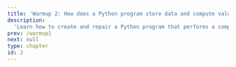 ```yaml
---
title: 'Warmup 2: How does a Python program store data and compute values?'
description:
  'Learn how to create and repair a Python program that performs a computation'
prev: /warmup1
next: null
type: chapter
id: 2
---
```

